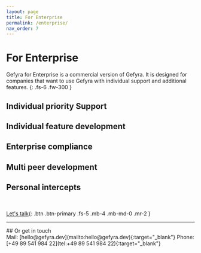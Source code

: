 ```yaml
---
layout: page
title: For Enterprise
permalink: /enterprise/
nav_order: 7
---
```


# For Enterprise
Gefyra for Enterprise is a commercial version of Gefyra. It is designed for companies that want to use Gefyra with individual support and additional features.
{: .fs-6 .fw-300 }

## Individual priority Support
## Individual feature development
## Enterprise compliance
## Multi peer development
## Personal intercepts  
<br/>

[Let's talk](https://meetings.hubspot.com/hannes/gefyra-enterprise){: .btn .btn-primary .fs-5 .mb-4 .mb-md-0 .mr-2 }
<hr/>
## Or get in touch
<br/>
Mail: [hello@gefyra.dev](mailto:hello@gefyra.dev){:target="_blank"}  
Phone: [+49 89 541 984 22](tel:+49 89 541 984 22){:target="_blank"}


